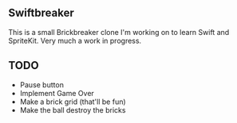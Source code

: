 Swiftbreaker
-
This is a small Brickbreaker clone I'm working on to learn Swift and SpriteKit. Very much a work in progress.

## TODO
- Pause button
- Implement Game Over
- Make a brick grid (that'll be fun)
- Make the ball destroy the bricks